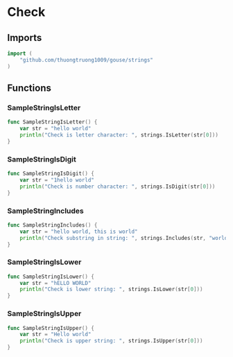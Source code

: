 # Check

## Imports

```go
import (
	"github.com/thuongtruong1009/gouse/strings"
)
```
## Functions


### SampleStringIsLetter

```go
func SampleStringIsLetter() {
	var str = "hello world"
	println("Check is letter character: ", strings.IsLetter(str[0]))
}
```

### SampleStringIsDigit

```go
func SampleStringIsDigit() {
	var str = "1hello world"
	println("Check is number character: ", strings.IsDigit(str[0]))
}
```

### SampleStringIncludes

```go
func SampleStringIncludes() {
	var str = "hello world, this is world"
	println("Check substring in string: ", strings.Includes(str, "world"))
}
```

### SampleStringIsLower

```go
func SampleStringIsLower() {
	var str = "hELLO WORLD"
	println("Check is lower string: ", strings.IsLower(str[0]))
}
```

### SampleStringIsUpper

```go
func SampleStringIsUpper() {
	var str = "Hello world"
	println("Check is upper string: ", strings.IsUpper(str[0]))
}
```
